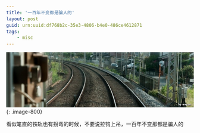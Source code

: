 ```yaml
---
title: '一百年不变都是骗人的'
layout: post
guid: urn:uuid:df768b2c-35e3-4806-b4e0-486ce4612871
tags:
    - misc
---
```


![](/media/files/2010/10/19/track.jpg){: .image-800}

看似笔直的铁轨也有拐弯的时候，不要说拉钩上吊，一百年不变那都是骗人的

